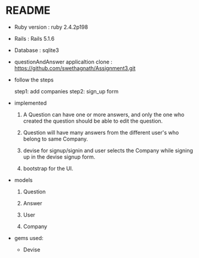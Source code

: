 # README

* Ruby version : ruby 2.4.2p198

* Rails : Rails 5.1.6

* Database : sqlite3


* questionAndAnswer applicaltion clone : https://github.com/swethagnath/Assignment3.git

* follow the steps

	step1: add companies
    step2: sign_up form


* implemented

	1.  A Question can have one or more answers, and only the one who created the question should be able  to    edit the question.

	2. Question will have many answers from the different user's who belong to same Company.

	3.  devise for signup/signin and user  selects the Company while signing up in the devise signup form.

	4.  bootstrap for the UI.

* models
	
	1. Question

	2. Answer

	3. User

	4. Company

* gems used:

	* Devise


